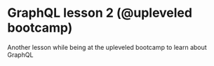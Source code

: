 # GraphQL lesson 2 (@upleveled bootcamp)

Another lesson while being at the upleveled bootcamp to learn about GraphQL
